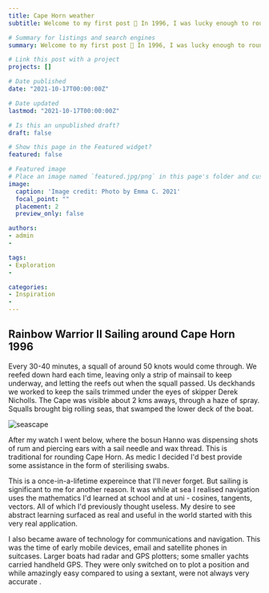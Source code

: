 ```yaml
---
title: Cape Horn weather
subtitle: Welcome to my first post 👋 In 1996, I was lucky enough to round Cape Horn under sail on the Rainbow Warrior 2. This was super exciting and inspiring so I'm showing it here. 

# Summary for listings and search engines
summary: Welcome to my first post 👋 In 1996, I was lucky enough to round Cape Horn under sail on the Rainbow Warrior 2. This was super exciting and inspiring so I'm showing it here. 

# Link this post with a project
projects: []

# Date published
date: "2021-10-17T00:00:00Z"

# Date updated
lastmod: "2021-10-17T00:00:00Z"

# Is this an unpublished draft?
draft: false

# Show this page in the Featured widget?
featured: false

# Featured image
# Place an image named `featured.jpg/png` in this page's folder and customize its options here.
image:
  caption: 'Image credit: Photo by Emma C. 2021'
  focal_point: ""
  placement: 2
  preview_only: false

authors:
- admin
- 

tags:
- Exploration
- 

categories:
- Inspiration
- 
---
```


## Rainbow Warrior II Sailing around Cape Horn 1996 

Every 30-40 minutes, a squall of around 50 knots would come through. We reefed down hard each time, leaving only a strip of mainsail to keep underway, and letting the reefs out when the squall passed. Us deckhands we worked to keep the sails trimmed under the eyes of skipper Derek Nicholls. The Cape was visible about 2 kms aways, through a haze of spray. Squalls brought big rolling seas, that swamped the lower deck of the boat. 

![seascape](https://user-images.githubusercontent.com/92902219/138403493-282f8c80-dbbe-4cbd-b859-f71a9ae1d07c.png)  

After my watch I went below, where the bosun Hanno was dispensing shots of rum and piercing ears with a sail needle and wax thread. This is traditional for rounding Cape Horn. As medic I decided I'd best provide some assistance in the form of sterilising swabs.

This is a once-in-a-lifetime expereince that I'll never forget. But sailing is significant to me for another reason. It was while at sea I realised navigation uses the mathematics I'd learned at school and at uni - cosines, tangents, vectors. All of which I'd previously thought useless. My desire to see abstract learning surfaced as real and useful in the world started with this very real application. 

I also became aware of technology for communications and navigation. This was the time of early mobile devices, email and satellite phones in suitcases. Larger boats had radar and GPS plotters; some smaller yachts carried handheld GPS. They were only switched on to plot a position and while amazingly easy compared to using a sextant, were not always very accurate . 
